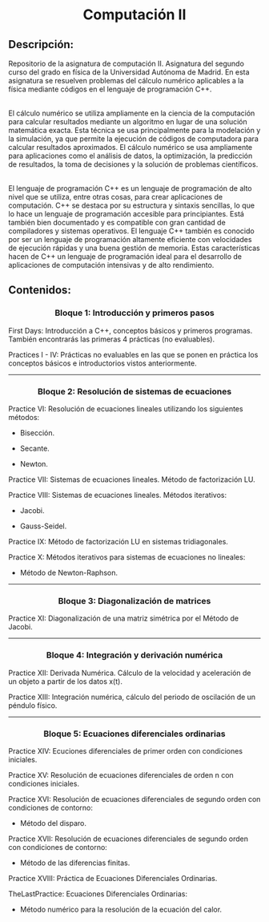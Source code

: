 <h1 align="center">Computación II</h1>

<h2>Descripción:</h2>
Repositorio de la asignatura de computación II. Asignatura del segundo curso del grado en física de la Universidad Autónoma de Madrid. En esta asignatura se resuelven problemas del cálculo numérico aplicables a la física mediante códigos en el lenguaje de programación C++.<br><br>

 El cálculo numérico se utiliza ampliamente en la ciencia de la computación para calcular resultados mediante un algoritmo en lugar de una solución matemática exacta. Esta técnica se usa principalmente para la modelación y la simulación, ya que permite la ejecución de códigos de computadora para calcular resultados aproximados. El cálculo numérico se usa ampliamente para aplicaciones como el análisis de datos, la optimización, la predicción de resultados, la toma de decisiones y la solución de problemas científicos.<br><br>

El lenguaje de programación C++ es un lenguaje de programación de alto nivel que se utiliza, entre otras cosas, para crear aplicaciones de computación. C++ se destaca por su estructura y sintaxis sencillas, lo que lo hace un lenguaje de programación accesible para principiantes. Está también bien documentado y es compatible con gran cantidad de compiladores y sistemas operativos. El lenguaje C++ también es conocido por ser un lenguaje de programación altamente eficiente con velocidades de ejecución rápidas y una buena gestión de memoria. Estas características hacen de C++ un lenguaje de programación ideal para el desarrollo de aplicaciones de computación intensivas y de alto rendimiento.

<h2>Contenidos:</h2>
<h3 align="center">Bloque 1: Introducción y primeros pasos</h3>

First Days: Introducción a C++, conceptos básicos y primeros programas. También encontrarás las primeras 4 prácticas (no evaluables).

Practices I - IV: Prácticas no evaluables en las que se ponen en práctica los conceptos básicos e introductorios vistos anteriormente.

---

<h3 align="center">Bloque 2: Resolución de sistemas de ecuaciones</h3>

Practice VI: Resolución de ecuaciones lineales utilizando los siguientes métodos:

  - Bisección.
  
  - Secante.
  
  - Newton.
 
Practice VII: Sistemas de ecuaciones lineales. Método de factorización LU.

Practice VIII: Sistemas de ecuaciones lineales. Métodos iterativos:

  - Jacobi.
  
  - Gauss-Seidel.
 
 Practice IX: Método de factorización LU en sistemas tridiagonales.
 
 Practice X: Métodos iterativos para sistemas de ecuaciones no lineales:
 
  - Método de Newton-Raphson.
 
 ---
  
 <h3 align="center">Bloque 3: Diagonalización de matrices</h3>
 
 Practice XI: Diagonalización de una matriz simétrica por el Método de Jacobi.

 ---
 
 <h3 align="center">Bloque 4: Integración y derivación numérica</h3>
  
 Practice XII: Derivada Numérica. Cálculo de la velocidad y aceleración de un objeto a partir de los datos x(t).
 
 Practice XIII: Integración numérica, cálculo del periodo de oscilación de un péndulo físico.
 
 ---
 
 <h3 align="center">Bloque 5: Ecuaciones diferenciales ordinarias</h3>
 
 Practice XIV: Ecuciones diferenciales de primer orden con condiciones iniciales.
 
 Practice XV: Resolución de ecuaciones diferenciales de orden n con condiciones iniciales.
  
 Practice XVI: Resolución de ecuaciones diferenciales de segundo orden con condiciones de contorno:
 
  - Método del disparo.
 
 Practice XVII: Resolución de ecuaciones diferenciales de segundo orden con condiciones de contorno:
 
  - Método de las diferencias finitas.
 
 Practice XVIII: Práctica de Ecuaciones Diferenciales Ordinarias.
 
 TheLastPractice: Ecuaciones Diferenciales Ordinarias:
 
  - Método numérico para la resolución de la ecuación del calor.
